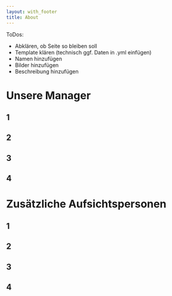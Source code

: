 ```yaml
---
layout: with_footer
title: About
---
```

ToDos:
* Abklären, ob Seite so bleiben soll
* Template klären (technisch ggf. Daten in .yml einfügen)
* Namen hinzufügen
* Bilder hinzufügen
* Beschreibung hinzufügen


Unsere Manager
=

1
-

2
-

3
-

4
-

Zusätzliche Aufsichtspersonen
=

1
-

2
-

3
-

4
-


